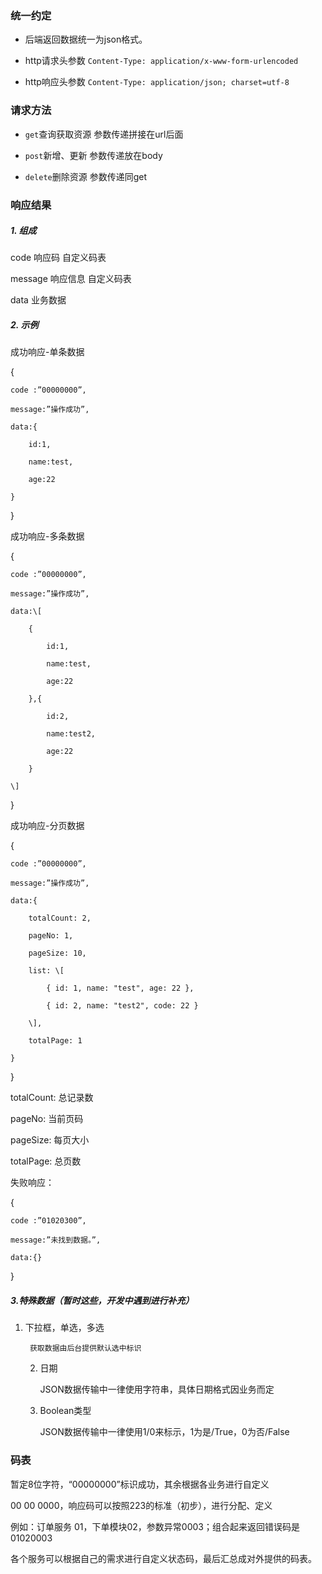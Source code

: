 ### 统一约定

* 后端返回数据统一为json格式。

* http请求头参数 `Content-Type: application/x-www-form-urlencoded`

* http响应头参数 `Content-Type: application/json; charset=utf-8`

### 请求方法

* `get`查询获取资源        参数传递拼接在url后面

* `post`新增、更新          参数传递放在body

* `delete`删除资源          参数传递同get

### 响应结果

##### 1. 组成

code 响应码    自定义码表

message 响应信息    自定义码表

data 业务数据

##### 2. 示例

成功响应-单条数据

{

	code :”00000000”,

	message:”操作成功”,

	data:{

		id:1,

		name:test,

		age:22

	}

}

成功响应-多条数据

{

	code :”00000000”,

	message:”操作成功”,

	data:\[

		{

			id:1,

			name:test,

			age:22

		},{

			id:2,

			name:test2,

			age:22

		}

	\]

}

成功响应-分页数据

{

	code :”00000000”,

	message:”操作成功”,

	data:{

		totalCount: 2, 

		pageNo: 1, 

		pageSize: 10, 

		list: \[ 

			{ id: 1, name: "test", age: 22 },

			{ id: 2, name: "test2", code: 22 } 

		\], 

		totalPage: 1

	}

}

totalCount: 总记录数

pageNo: 当前页码

pageSize: 每页大小

totalPage: 总页数

失败响应：

{

	code :”01020300”,

	message:”未找到数据。”,

	data:{}

}

##### 3.特殊数据（暂时这些，开发中遇到进行补充）

1. 下拉框，单选，多选

        获取数据由后台提供默认选中标识

   2. 日期

        JSON数据传输中一律使用字符串，具体日期格式因业务而定

   3. Boolean类型

        JSON数据传输中一律使用1/0来标示，1为是/True，0为否/False

### 码表

暂定8位字符，“00000000”标识成功，其余根据各业务进行自定义

00  00   0000，响应码可以按照223的标准（初步），进行分配、定义

例如：订单服务 01，下单模块02，参数异常0003；组合起来返回错误码是01020003

各个服务可以根据自己的需求进行自定义状态码，最后汇总成对外提供的码表。

